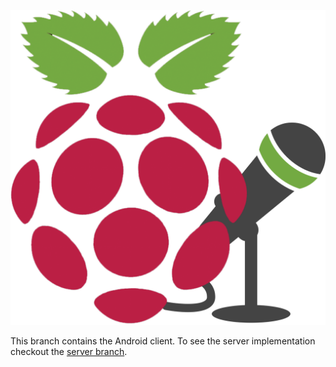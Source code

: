 ![ ](https://raw.githubusercontent.com/mhashim6/Voice-Controlled-Pi/android_client/logo.png)

This branch contains the Android client.
To see the server implementation checkout the [server branch](https://github.com/mhashim6/Voice-Controlled-Pi/tree/server).